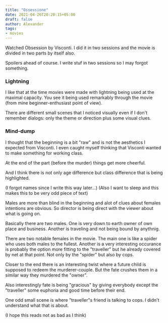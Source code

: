 ```yaml
---
title: "Ossessione"
date: 2021-04-26T20:20:15+05:00
draft: false
author: Alexander
tags:
- movies
---
```


Watched Obsession by Visconti.
I did it in two sessions and the movie is divided in two parts by itself also.

Spoilers ahead of course.
I write stuf in two sessions so I may forgot something.

### Lightning

I like that at the time movies were made with lightning being used at the maximal capacity.
You see it being used remarkably through the movie (from mine beginner-enthusiast point of view).

There are different small scenes that I noticed visually even if I don't remember dialogs: only the theme or direction plus some visual clues.

### Mind-dump

I thought that the beginning is a bit "raw" and is not the aesthetics I expected from Visconti.
I even caught myself thinking that Visconti wanted to make something for working class.

At the end of the part (before the murder) things get more cheerful.

And I think there is not only age difference but class difference that is being highlighted.

(I forgot names since I write this way later...)
(Also I want to sleep and this makes this to be very odd piece of text)

Males are more than blind in the beginning and alot of clues about females intentions are obvious.
So director is being direct with the viewer about what is going on.

Basically there are two males.
One is very down to earth owner of own place and business.
Another is traveling and not being bound by anythnig.

There are two notable females in the movie.
The main one is like a spider who uses both males to the fullest.
Another is a very interesting occurance is probably the option
more fitting to the "traveller" but he already covered by net at that point.
Not only by the "spider" but also by cops.

Closer to the end there is an interesting twist where
a future child is supposed to redeem the murderer-couple.
But the fate crushes them in a similar way they murdered the "owner".

Also interestingly fate is being "gracious" by giving everybody except
the "traveller" some euphoria and good time before their end.

One odd small scene is where "traveller"s friend is talking to cops.
I didn't understand what that is about.

(I hope this reads not as bad as I think)
